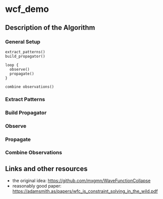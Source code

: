 # wcf_demo

## Description of the Algorithm

### General Setup
```
extract_patterns()
build_propagator()

loop {
  observe()
  propagate()
}

combine observations()
```

### Extract Patterns

### Build Propagator

### Observe

### Propagate

### Combine Observations

## Links and other resources

* the original idea: https://github.com/mxgmn/WaveFunctionCollapse
* reasonably good paper: https://adamsmith.as/papers/wfc_is_constraint_solving_in_the_wild.pdf
